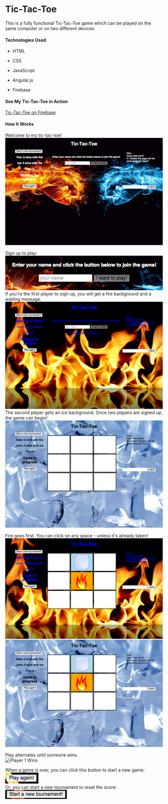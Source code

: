 # Tic-Tac-Toe

This is a fully functional Tic-Tac-Toe game which can be played on the same computer or on two different devices.

#### Technologies Used

* HTML

* CSS

* JavaScript

* Angular.js

* Firebase

#### See My Tic-Tac-Toe in Action

[Tic-Tac-Toe on Firebase](https://tictactoekate.firebaseapp.com/)

#### How It Works

Welcome to my tic-tac-toe!
<br>
![Landing Page](/images/landing.png)

Sign up to play:
![Sign Up](/images/signup.png)
<br>
If you're the first player to sign up, you will get a fire background and a waiting message.
<br>
![Player 1 Wait](/images/player1wait.png)
<br>
The second player gets an ice background.
Once two players are signed up, the game can begin!
<br>
![Player 2 Start](/images/player2start.png)

Fire goes first. You can click on any space - unless it's already taken!
<br>
![Fire](/images/tttfire.png)
<br>
![Ice](/images/tttice.png)

Play alternates until someone wins.
<br>
![Player 1 Wins](/images/player1win.png)

When a game is over, you can click this button to start a new game:
![Play Again Button](/images/playagainbutton.png)
<br>
Or, you can start a new tournament to reset the score:
![New Tournament Button](/images/newtournybutton.png)




